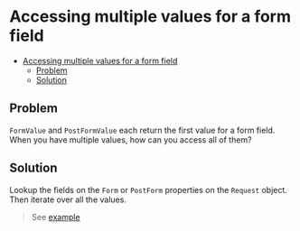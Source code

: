 # Accessing multiple values for a form field

- [Accessing multiple values for a form field](#accessing-multiple-values-for-a-form-field)
  - [Problem](#problem)
  - [Solution](#solution)

## Problem

`FormValue` and `PostFormValue` each return the first value for a form field. When you have multiple values, how can you access all of them?

## Solution

Lookup the fields on the `Form` or `PostForm` properties on the `Request` object. Then iterate over all the values.

> See [example](../parsing_multiple_values.go)
